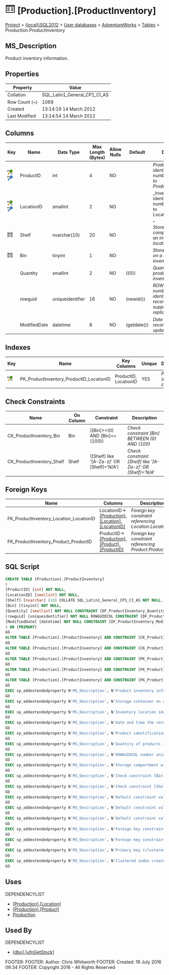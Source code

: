 
# ![Tables](../../../../Images/Table32.png) [Production].[ProductInventory]

[Project](../../../../index.md) > [(local)\\SQL2012](../../../index.md) > [User databases](../../index.md) > [AdventureWorks](../index.md) > [Tables](Tables_.md) > Production.ProductInventory

## <a name="#description"></a>MS_Description
Product inventory information.
## <a name="#properties"></a>Properties

| Property | Value |
|---|---|
| Collation | SQL_Latin1_General_CP1_CI_AS |
| Row Count (~) | 1069 |
| Created | 13:14:19 14 March 2012 |
| Last Modified | 13:14:54 14 March 2012 |


## <a name="#columns"></a>Columns

| Key | Name | Data Type | Max Length (Bytes) | Allow Nulls | Default | Description |
|---|---|---|---|---|---|---|
| [![Cluster Primary Key PK_ProductInventory_ProductID_LocationID: ProductID\\LocationID](../../../../Images/pkcluster.png)](#indexes)[![Foreign Keys FK_ProductInventory_Product_ProductID: [Production].[Product].ProductID](../../../../Images/fk.png)](#foreignkeys) | ProductID | int | 4 | NO |  | _Product identification number. Foreign key to Product.ProductID._ |
| [![Cluster Primary Key PK_ProductInventory_ProductID_LocationID: ProductID\\LocationID](../../../../Images/pkcluster.png)](#indexes)[![Foreign Keys FK_ProductInventory_Location_LocationID: [Production].[Location].LocationID](../../../../Images/fk.png)](#foreignkeys) | LocationID | smallint | 2 | NO |  | _Inventory location identification number. Foreign key to Location.LocationID. _ |
| [![Check Constraints CK_ProductInventory_Shelf : ([Shelf] like '[A-Za-z]' OR [Shelf]='N/A')](../../../../Images/c-constraint.png)](#checkconstraints) | Shelf | nvarchar(10) | 20 | NO |  | _Storage compartment within an inventory location._ |
| [![Check Constraints CK_ProductInventory_Bin : ([Bin]>=(0) AND [Bin]<=(100))](../../../../Images/c-constraint.png)](#checkconstraints) | Bin | tinyint | 1 | NO |  | _Storage container on a shelf in an inventory location._ |
|  | Quantity | smallint | 2 | NO | ((0)) | _Quantity of products in the inventory location._ |
|  | rowguid | uniqueidentifier | 16 | NO | (newid()) | _ROWGUIDCOL number uniquely identifying the record. Used to support a merge replication sample._ |
|  | ModifiedDate | datetime | 8 | NO | (getdate()) | _Date and time the record was last updated._ |


## <a name="#indexes"></a>Indexes

| Key | Name | Key Columns | Unique | Description |
|---|---|---|---|---|
| [![Cluster Primary Key PK_ProductInventory_ProductID_LocationID: ProductID\\LocationID](../../../../Images/pkcluster.png)](#indexes) | PK_ProductInventory_ProductID_LocationID | ProductID, LocationID | YES | _Primary key (clustered) constraint_ |


## <a name="#checkconstraints"></a>Check Constraints

| Name | On Column | Constraint | Description |
|---|---|---|---|
| CK_ProductInventory_Bin | Bin | ([Bin]>=(0) AND [Bin]<=(100)) | _Check constraint [Bin] BETWEEN (0) AND (100)_ |
| CK_ProductInventory_Shelf | Shelf | ([Shelf] like '[A-Za-z]' OR [Shelf]='N/A') | _Check constraint [Shelf] like '[A-Za-z]' OR [Shelf]='N/A'_ |


## <a name="#foreignkeys"></a>Foreign Keys

| Name | Columns | Description |
|---|---|---|
| FK_ProductInventory_Location_LocationID | LocationID->[[Production].[Location].[LocationID]](Location.md) | _Foreign key constraint referencing Location.LocationID._ |
| FK_ProductInventory_Product_ProductID | ProductID->[[Production].[Product].[ProductID]](Product.md) | _Foreign key constraint referencing Product.ProductID._ |


## <a name="#sqlscript"></a>SQL Script
```sql
CREATE TABLE [Production].[ProductInventory]
(
[ProductID] [int] NOT NULL,
[LocationID] [smallint] NOT NULL,
[Shelf] [nvarchar] (10) COLLATE SQL_Latin1_General_CP1_CI_AS NOT NULL,
[Bin] [tinyint] NOT NULL,
[Quantity] [smallint] NOT NULL CONSTRAINT [DF_ProductInventory_Quantity] DEFAULT ((0)),
[rowguid] [uniqueidentifier] NOT NULL ROWGUIDCOL CONSTRAINT [DF_ProductInventory_rowguid] DEFAULT (newid()),
[ModifiedDate] [datetime] NOT NULL CONSTRAINT [DF_ProductInventory_ModifiedDate] DEFAULT (getdate())
) ON [PRIMARY]
GO
ALTER TABLE [Production].[ProductInventory] ADD CONSTRAINT [CK_ProductInventory_Bin] CHECK (([Bin]>=(0) AND [Bin]<=(100)))
GO
ALTER TABLE [Production].[ProductInventory] ADD CONSTRAINT [CK_ProductInventory_Shelf] CHECK (([Shelf] like '[A-Za-z]' OR [Shelf]='N/A'))
GO
ALTER TABLE [Production].[ProductInventory] ADD CONSTRAINT [PK_ProductInventory_ProductID_LocationID] PRIMARY KEY CLUSTERED  ([ProductID], [LocationID]) ON [PRIMARY]
GO
ALTER TABLE [Production].[ProductInventory] ADD CONSTRAINT [FK_ProductInventory_Location_LocationID] FOREIGN KEY ([LocationID]) REFERENCES [Production].[Location] ([LocationID])
GO
ALTER TABLE [Production].[ProductInventory] ADD CONSTRAINT [FK_ProductInventory_Product_ProductID] FOREIGN KEY ([ProductID]) REFERENCES [Production].[Product] ([ProductID])
GO
EXEC sp_addextendedproperty N'MS_Description', N'Product inventory information.', 'SCHEMA', N'Production', 'TABLE', N'ProductInventory', NULL, NULL
GO
EXEC sp_addextendedproperty N'MS_Description', N'Storage container on a shelf in an inventory location.', 'SCHEMA', N'Production', 'TABLE', N'ProductInventory', 'COLUMN', N'Bin'
GO
EXEC sp_addextendedproperty N'MS_Description', N'Inventory location identification number. Foreign key to Location.LocationID. ', 'SCHEMA', N'Production', 'TABLE', N'ProductInventory', 'COLUMN', N'LocationID'
GO
EXEC sp_addextendedproperty N'MS_Description', N'Date and time the record was last updated.', 'SCHEMA', N'Production', 'TABLE', N'ProductInventory', 'COLUMN', N'ModifiedDate'
GO
EXEC sp_addextendedproperty N'MS_Description', N'Product identification number. Foreign key to Product.ProductID.', 'SCHEMA', N'Production', 'TABLE', N'ProductInventory', 'COLUMN', N'ProductID'
GO
EXEC sp_addextendedproperty N'MS_Description', N'Quantity of products in the inventory location.', 'SCHEMA', N'Production', 'TABLE', N'ProductInventory', 'COLUMN', N'Quantity'
GO
EXEC sp_addextendedproperty N'MS_Description', N'ROWGUIDCOL number uniquely identifying the record. Used to support a merge replication sample.', 'SCHEMA', N'Production', 'TABLE', N'ProductInventory', 'COLUMN', N'rowguid'
GO
EXEC sp_addextendedproperty N'MS_Description', N'Storage compartment within an inventory location.', 'SCHEMA', N'Production', 'TABLE', N'ProductInventory', 'COLUMN', N'Shelf'
GO
EXEC sp_addextendedproperty N'MS_Description', N'Check constraint [Bin] BETWEEN (0) AND (100)', 'SCHEMA', N'Production', 'TABLE', N'ProductInventory', 'CONSTRAINT', N'CK_ProductInventory_Bin'
GO
EXEC sp_addextendedproperty N'MS_Description', N'Check constraint [Shelf] like ''[A-Za-z]'' OR [Shelf]=''N/A''', 'SCHEMA', N'Production', 'TABLE', N'ProductInventory', 'CONSTRAINT', N'CK_ProductInventory_Shelf'
GO
EXEC sp_addextendedproperty N'MS_Description', N'Default constraint value of GETDATE()', 'SCHEMA', N'Production', 'TABLE', N'ProductInventory', 'CONSTRAINT', N'DF_ProductInventory_ModifiedDate'
GO
EXEC sp_addextendedproperty N'MS_Description', N'Default constraint value of 0', 'SCHEMA', N'Production', 'TABLE', N'ProductInventory', 'CONSTRAINT', N'DF_ProductInventory_Quantity'
GO
EXEC sp_addextendedproperty N'MS_Description', N'Default constraint value of NEWID()', 'SCHEMA', N'Production', 'TABLE', N'ProductInventory', 'CONSTRAINT', N'DF_ProductInventory_rowguid'
GO
EXEC sp_addextendedproperty N'MS_Description', N'Foreign key constraint referencing Location.LocationID.', 'SCHEMA', N'Production', 'TABLE', N'ProductInventory', 'CONSTRAINT', N'FK_ProductInventory_Location_LocationID'
GO
EXEC sp_addextendedproperty N'MS_Description', N'Foreign key constraint referencing Product.ProductID.', 'SCHEMA', N'Production', 'TABLE', N'ProductInventory', 'CONSTRAINT', N'FK_ProductInventory_Product_ProductID'
GO
EXEC sp_addextendedproperty N'MS_Description', N'Primary key (clustered) constraint', 'SCHEMA', N'Production', 'TABLE', N'ProductInventory', 'CONSTRAINT', N'PK_ProductInventory_ProductID_LocationID'
GO
EXEC sp_addextendedproperty N'MS_Description', N'Clustered index created by a primary key constraint.', 'SCHEMA', N'Production', 'TABLE', N'ProductInventory', 'INDEX', N'PK_ProductInventory_ProductID_LocationID'
GO

```

## <a name="#uses"></a>Uses
DEPENDENCYLIST
* [[Production].[Location]](Location.md)
* [[Production].[Product]](Product.md)
* [Production](../Security/Schemas/Production.md)


## <a name="#usedby"></a>Used By
DEPENDENCYLIST
* [[dbo].[ufnGetStock]](../Programmability/Functions/Scalar-valued_Functions/ufnGetStock.md)

FOOTER: FOOTER: Author:  Chris Whitworth
FOOTER: Created: 19 July 2016 09:34
FOOTER: Copyright 2016 - All Rights Reserved

